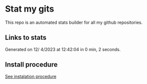 # Stat my gits

This repo is an automated stats builder for all my github repositories.

## Links to stats


Generated on 12/ 4/2023 at 12:42:04 in 0 min, 2 seconds.

## Install procedure

[See instalation procedure](./src/install.md)
